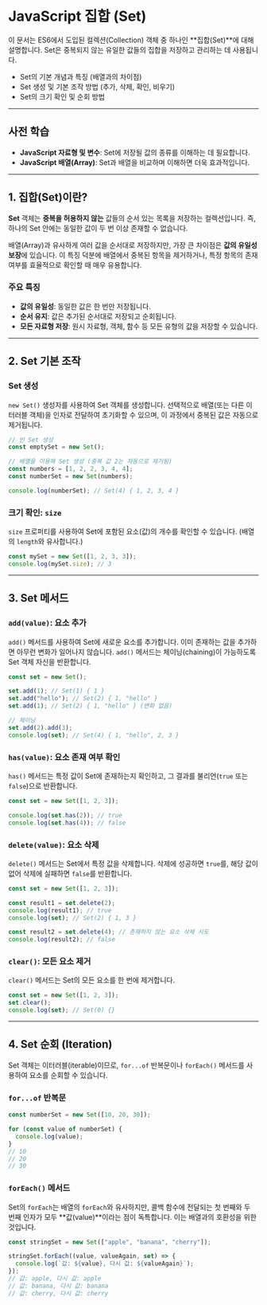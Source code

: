 # JavaScript 집합 (Set)

이 문서는 ES6에서 도입된 컬렉션(Collection) 객체 중 하나인 **집합(Set)**에 대해 설명합니다. Set은 중복되지 않는 유일한 값들의 집합을 저장하고 관리하는 데 사용됩니다.

- Set의 기본 개념과 특징 (배열과의 차이점)
- Set 생성 및 기본 조작 방법 (추가, 삭제, 확인, 비우기)
- Set의 크기 확인 및 순회 방법

---

## 사전 학습

- **JavaScript 자료형 및 변수**: Set에 저장될 값의 종류를 이해하는 데 필요합니다.
- **JavaScript 배열(Array)**: Set과 배열을 비교하며 이해하면 더욱 효과적입니다.

---

## 1. 집합(Set)이란?

**Set** 객체는 **중복을 허용하지 않는** 값들의 순서 있는 목록을 저장하는 컬렉션입니다. 즉, 하나의 Set 안에는 동일한 값이 두 번 이상 존재할 수 없습니다.

배열(Array)과 유사하게 여러 값을 순서대로 저장하지만, 가장 큰 차이점은 **값의 유일성 보장**에 있습니다. 이 특징 덕분에 배열에서 중복된 항목을 제거하거나, 특정 항목의 존재 여부를 효율적으로 확인할 때 매우 유용합니다.

### 주요 특징

- **값의 유일성**: 동일한 값은 한 번만 저장됩니다.
- **순서 유지**: 값은 추가된 순서대로 저장되고 순회됩니다.
- **모든 자료형 저장**: 원시 자료형, 객체, 함수 등 모든 유형의 값을 저장할 수 있습니다.

---

## 2. Set 기본 조작

### Set 생성

`new Set()` 생성자를 사용하여 Set 객체를 생성합니다. 선택적으로 배열(또는 다른 이터러블 객체)을 인자로 전달하여 초기화할 수 있으며, 이 과정에서 중복된 값은 자동으로 제거됩니다.

```javascript
// 빈 Set 생성
const emptySet = new Set();

// 배열을 이용해 Set 생성 (중복 값 2는 자동으로 제거됨)
const numbers = [1, 2, 2, 3, 4, 4];
const numberSet = new Set(numbers);

console.log(numberSet); // Set(4) { 1, 2, 3, 4 }
```

### 크기 확인: `size`

`size` 프로퍼티를 사용하여 Set에 포함된 요소(값)의 개수를 확인할 수 있습니다. (배열의 `length`와 유사합니다.)

```javascript
const mySet = new Set([1, 2, 3, 3]);
console.log(mySet.size); // 3
```

---

## 3. Set 메서드

### `add(value)`: 요소 추가

`add()` 메서드를 사용하여 Set에 새로운 요소를 추가합니다. 이미 존재하는 값을 추가하면 아무런 변화가 일어나지 않습니다. `add()` 메서드는 체이닝(chaining)이 가능하도록 Set 객체 자신을 반환합니다.

```javascript
const set = new Set();

set.add(1); // Set(1) { 1 }
set.add("hello"); // Set(2) { 1, "hello" }
set.add(1); // Set(2) { 1, "hello" } (변화 없음)

// 체이닝
set.add(2).add(3);
console.log(set); // Set(4) { 1, "hello", 2, 3 }
```

### `has(value)`: 요소 존재 여부 확인

`has()` 메서드는 특정 값이 Set에 존재하는지 확인하고, 그 결과를 불리언(`true` 또는 `false`)으로 반환합니다.

```javascript
const set = new Set([1, 2, 3]);

console.log(set.has(2)); // true
console.log(set.has(4)); // false
```

### `delete(value)`: 요소 삭제

`delete()` 메서드는 Set에서 특정 값을 삭제합니다. 삭제에 성공하면 `true`를, 해당 값이 없어 삭제에 실패하면 `false`를 반환합니다.

```javascript
const set = new Set([1, 2, 3]);

const result1 = set.delete(2);
console.log(result1); // true
console.log(set); // Set(2) { 1, 3 }

const result2 = set.delete(4); // 존재하지 않는 요소 삭제 시도
console.log(result2); // false
```

### `clear()`: 모든 요소 제거

`clear()` 메서드는 Set의 모든 요소를 한 번에 제거합니다.

```javascript
const set = new Set([1, 2, 3]);
set.clear();
console.log(set); // Set(0) {}
```

---

## 4. Set 순회 (Iteration)

Set 객체는 이터러블(iterable)이므로, `for...of` 반복문이나 `forEach()` 메서드를 사용하여 요소를 순회할 수 있습니다.

### `for...of` 반복문

```javascript
const numberSet = new Set([10, 20, 30]);

for (const value of numberSet) {
  console.log(value);
}
// 10
// 20
// 30
```

### `forEach()` 메서드

Set의 `forEach`는 배열의 `forEach`와 유사하지만, 콜백 함수에 전달되는 첫 번째와 두 번째 인자가 모두 **값(value)**이라는 점이 독특합니다. 이는 배열과의 호환성을 위한 것입니다.

```javascript
const stringSet = new Set(["apple", "banana", "cherry"]);

stringSet.forEach((value, valueAgain, set) => {
  console.log(`값: ${value}, 다시 값: ${valueAgain}`);
});
// 값: apple, 다시 값: apple
// 값: banana, 다시 값: banana
// 값: cherry, 다시 값: cherry
```
